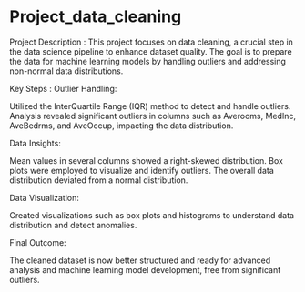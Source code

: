 # Project_data_cleaning

Project Description :
This project focuses on data cleaning, a crucial step in the data science pipeline to enhance dataset quality. The goal is to prepare the data for machine learning models by handling outliers and addressing non-normal data distributions.

Key Steps : 
Outlier Handling:

Utilized the InterQuartile Range (IQR) method to detect and handle outliers.
Analysis revealed significant outliers in columns such as Averooms, MedInc, AveBedrms, and AveOccup, impacting the data distribution.

Data Insights:

Mean values in several columns showed a right-skewed distribution.
Box plots were employed to visualize and identify outliers.
The overall data distribution deviated from a normal distribution.

Data Visualization:

Created visualizations such as box plots and histograms to understand data distribution and detect anomalies.

Final Outcome:

The cleaned dataset is now better structured and ready for advanced analysis and machine learning model development, free from significant outliers.
